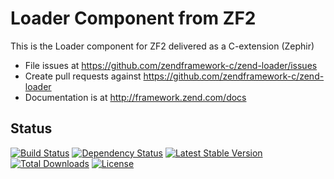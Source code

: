 Loader Component from ZF2
=========================

This is the Loader component for ZF2 delivered as a C-extension (Zephir)

- File issues at https://github.com/zendframework-c/zend-loader/issues
- Create pull requests against https://github.com/zendframework-c/zend-loader
- Documentation is at http://framework.zend.com/docs

Status
------
[![Build Status](https://travis-ci.org/zendframework-c/zend-loader.svg)](http://travis-ci.org/zendframework-c/zend-loader)
[![Dependency Status](https://www.versioneye.com/package/zendframework-c:zend-loader/badge.png)](https://www.versioneye.com/package/zendframework-c:zend-loader)
[![Latest Stable Version](https://poser.pugx.org/zendframework-c/zend-loader/v/stable.png)](https://packagist.org/packages/zendframework-c/zend-loader)
[![Total Downloads](https://poser.pugx.org/zendframework-c/zend-loader/downloads.png)](https://packagist.org/packages/zendframework-c/zend-loader)
[![License](https://poser.pugx.org/zendframework-c/zend-loader/license.svg)](https://packagist.org/packages/zendframework-c/zend-loader)
